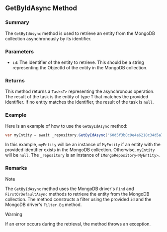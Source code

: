 ## GetByIdAsync Method

### Summary

The `GetByIdAsync` method is used to retrieve an entity from the MongoDB collection asynchronously by its identifier.

### Parameters

- `id`: The identifier of the entity to retrieve. This should be a string representing the ObjectId of the entity in the MongoDB collection.

### Returns

This method returns a `Task<T>` representing the asynchronous operation. The result of the task is the entity of type `T` that matches the provided identifier. If no entity matches the identifier, the result of the task is `null`.

### Example

Here is an example of how to use the `GetByIdAsync` method:

```csharp
var myEntity = await _repository.GetByIdAsync("60d5f3b8c9e4a6218c34d5a7");
```

In this example, `myEntity` will be an instance of `MyEntity` if an entity with the provided identifier exists in the MongoDB collection. Otherwise, `myEntity` will be `null`. The `_repository` is an instance of `IMongoRepository<MyEntity>`.

### Remarks

> [!NOTE]
> The `GetByIdAsync` method uses the MongoDB driver's `Find` and `FirstOrDefaultAsync` methods to retrieve the entity from the MongoDB collection. The method constructs a filter using the provided `id` and the MongoDB driver's `Filter.Eq` method.

> [!warning]
> If an error occurs during the retrieval, the method throws an exception.

